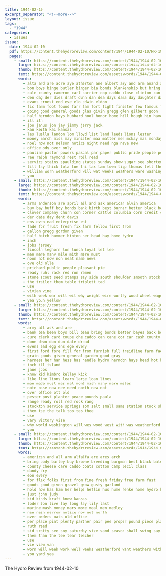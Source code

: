 ```yaml
---
title: 1944-02-10
excerpt_separator: "<!--more-->"
layout: issue
tags:
  - "1944"
categories:
  - issues
issue:
  date: 1944-02-10
  pdf: https://content.thehydroreview.com/content/1944/1944-02-10/HR-1944-02-10.pdf
  pages:
    - small: https://content.thehydroreview.com/content/1944/1944-02-10/small/HR-1944-02-10-01.jpg
      large: https://content.thehydroreview.com/content/1944/1944-02-10/large/HR-1944-02-10-01.jpg
      thumb: https://content.thehydroreview.com/content/1944/1944-02-10/thumbnails/HR-1944-02-10-01.jpg
      text: https://content.thehydroreview.com/assets/words/1944/1944-02-10/HR-1944-02-10-01.txt
      words:
        - alta ard are acre aye atherton ane albert ary and arm anand ace anita
        - bon boys binge butler binger bia bonds blankenship but bring brother board business brace bob birth baal bea box buckner back blair bond bel barger bary bec bet boy bill
        - cale county cameron carl carrier cop caddo close clinton can carey captain church curry coil cousin chamber clyde canning class cattle
        - den dag der dies draft dunn dan dea days dama day daughter davis
        - evans ernest end eve elo edwin eldon
        - fic farm foot found farr fam fort fight finister few famous free fea former from ferris
        - going good general goods glas givin gregg glen gilbert goon
        - half herndon hays hubbard hool honor home hill hough hin haves had hydro horton hunter hed hafer held herring
        - ill ith
        - joo janus jon jay jimmy jerry jack
        - kan keith kai kansas
        - les luella landon lom lloyd list land leeds lions lester
        - money march miss may minister maa matter men mckay mas monday most mego more
        - noel now not nelson notice night need nga neve new
        - office ody over only
        - pauline pastor powers pascal par paper public pride people peal
        - ree ralph raymond rest roll read
        - service stains spaulding states sunday show sugar see shorten sara sylvester son sales set second she ship sed save sake seed sale
        - till tay thick tola toe thi tax tam town tipp thomas tell the teacher than top tres taken
        - william worn weatherford will wat weeks weathers ware washington wil wine with war warde way was
        - you
    - small: https://content.thehydroreview.com/content/1944/1944-02-10/small/HR-1944-02-10-02.jpg
      large: https://content.thehydroreview.com/content/1944/1944-02-10/large/HR-1944-02-10-02.jpg
      thumb: https://content.thehydroreview.com/content/1944/1944-02-10/thumbnails/HR-1944-02-10-02.jpg
      text: https://content.thehydroreview.com/assets/words/1944/1944-02-10/HR-1944-02-10-02.txt
      words:
        - arms anderson are april all and ask american alvin america
        - buy bay buff boy bonds bank birth best burner better black bethel blue
        - clover company churn con corner cattle columbia corn credit clerk county call can caddo connery cash
        - der date day dent davis
        - ens even ead enterprise ent
        - fade for fruit fresh fix farm fellow first from
        - gallon gregg gordon given
        - half hatch hummer hinton her head hay home hydro
        - inch
        - jobs jersey
        - lincoln leghorn lon lunch loyal let lee
        - man mare many mile mith mere must
        - noon not now non neat name news
        - ove old olle
        - prichard public people pleasant pie
        - ready ruhl rack red ron remen
        - stone scout seed stamps say side south shoulder smooth stock sleep she seek sale said school simpson smith saw sunday seema service scott sell stove sis saturday
        - the trailer them table triplett tad
        - use
        - vivian vine
        - with week war will wit why weight wire worthy wood wheel wagon white
        - yea youn yellow
    - small: https://content.thehydroreview.com/content/1944/1944-02-10/small/HR-1944-02-10-03.jpg
      large: https://content.thehydroreview.com/content/1944/1944-02-10/large/HR-1944-02-10-03.jpg
      thumb: https://content.thehydroreview.com/content/1944/1944-02-10/thumbnails/HR-1944-02-10-03.jpg
      text: https://content.thehydroreview.com/assets/words/1944/1944-02-10/HR-1944-02-10-03.txt
      words:
        - army all ask and are
        - bank bea been boys bill beau bring bonds better bayes back bot buy bru best
        - cure clerk card coupe che caddo can cane cor car cash county cattle
        - done dawn don dun date dread
        - evens ead egg ens ege every
        - first ford fore fill for from furnish full freidline farm fae far
        - grain goods given general garden good gray
        - harness her han hess has handle hydro herndon hays head hot home hole harrow
        - inch ill island
        - jane jobs
        - know kid kimbro kelley kick
        - like line lions learn large loan lines
        - man made must mas mal mont mash many mare miles
        - note nose now nee need north new not
        - over office ott old
        - pester post planter peace pounds paula
        - range ready roll red rock rang
        - stockton service springs som salt small sams station stock share six shell shang smooth stands shoe surgeon sale
        - them tee the talk too tes thee
        - use
        - vary victory vise
        - why world washington will wes wood west with was weatherford wings war wheel week
        - you
    - small: https://content.thehydroreview.com/content/1944/1944-02-10/small/HR-1944-02-10-04.jpg
      large: https://content.thehydroreview.com/content/1944/1944-02-10/large/HR-1944-02-10-04.jpg
      thumb: https://content.thehydroreview.com/content/1944/1944-02-10/thumbnails/HR-1944-02-10-04.jpg
      text: https://content.thehydroreview.com/assets/words/1944/1944-02-10/HR-1944-02-10-04.txt
      words:
        - american and all arm alfalfa are ares arch
        - bring body barley buy browne breeding burgman best black bale bone bean been
        - county cheese care caddo coats cotton camp cecil class
        - dandy dry
        - eon every
        - for flax folks first from fine fresh friday free farm fast
        - goods good given gravel grow gusty garland
        - hold how has ham her helps heflin hus hume henke home hydro horace
        - just john judy
        - kid kinds kraft know kansas
        - loder lon live lay long ley lily last
        - marine mash money mars more meal men medley
        - new nein narrow notice now not north
        - over orders oats old office
        - per place pint plenty partner pair pee proper pound piece plain purse points
        - ruth reed
        - sid scotty see soy saturday size sand season shall swing say save shower seed spring standard sale
        - them than the tee tear teacher
        - use
        - vie view van
        - worn will week work well weeks weatherford want weathers with wheat white wear wil worth
        - you yard yea
---
```


The Hydro Review from 1944-02-10

<!--more-->

